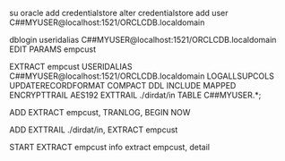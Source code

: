 su oracle
add credentialstore
alter credentialstore add user C##MYUSER@localhost:1521/ORCLCDB.localdomain

dblogin useridalias C##MYUSER@localhost:1521/ORCLCDB.localdomain
EDIT PARAMS empcust

EXTRACT empcust
USERIDALIAS C##MYUSER@localhost:1521/ORCLCDB.localdomain
LOGALLSUPCOLS
UPDATERECORDFORMAT COMPACT
DDL INCLUDE MAPPED
ENCRYPTTRAIL AES192
EXTTRAIL ./dirdat/in
TABLE C##MYUSER.*;


ADD EXTRACT empcust, TRANLOG, BEGIN NOW

ADD EXTTRAIL ./dirdat/in, EXTRACT empcust

START EXTRACT empcust
info extract empcust, detail
